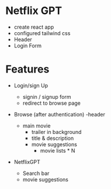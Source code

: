 
# Netflix GPT
 - create react app
 - configured tailwind css
 - Header
 - Login Form

# Features

- Login/sign Up
    - signin / signup form
    - redirect to browse page

- Browse (after authentication)
    -header
    - main movie
        - trailer in background
        - title & description
        - movie suggestions
            - movie lists * N

- NetflixGPT
    - Search bar
    - movie suggestions


